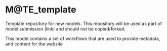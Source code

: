 # M@TE_template

Template repository for new models. This repository will be used as part of model submission (link) and should not be copied/forked. 

This model contains a set of workflows that are used to provide metadata, and content for the website
 
